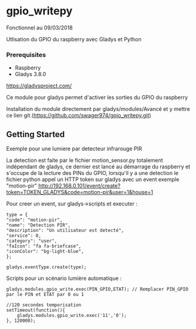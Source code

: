 # gpio_writepy

Fonctionnel au 09/03/2018

Utlisation du GPIO du raspberry avec Gladys et Python

### Prerequisites
- Raspberry
- Gladys 3.8.0

https://gladysproject.com/

Ce module pour gladys permet d'activer les sorties du GPIO du raspberry

Installation du module directement par gladys/modules/Avancé et y mettre ce lien git.(https://github.com/swager974/gpio_writepy.git)

## Getting Started

Exemple pour une lumiere par detecteur infrarouge PIR

La detection est faite par le fichier motion_sensor.py totalement indépendant de gladys, ce dernier est lancé au démarrage du raspberry et s'occupe de la lecture des PINs du GPIO, lorsqu'il y a une detection le fichier python appel un HTTP token sur gladys avec un event exemple "motion-pir"
http://192.168.0.101/event/create?token=TOKEN_GLADYS&code=motion-pir&user=1&house=1


Pour creer un event, sur gladys->scripts et executer :
```
type = {
"code": "motion-pir",
"name": "Detection PIR",
"description": "Un utilisateur est detecté",
"service": 0,
"category": "user",
"faIcon": "fa fa-briefcase",
"iconColor": "bg-light-blue",
};

gladys.eventType.create(type);
```

Scripts pour un scénario lumière automatique :
```
gladys.modules.gpio_write.exec(PIN_GPIO,ETAT); // Remplacer PIN_GPIO par le PIN et ETAT par 0 ou 1

//120 secondes temporisation
setTimeout(function(){
    gladys.modules.gpio_write.exec('11','0');
}, 120000);
```
